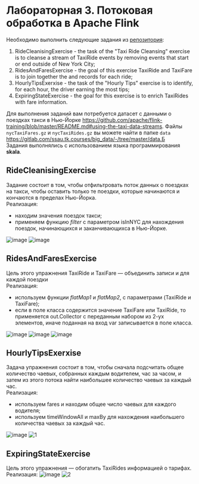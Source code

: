 # Лабораторная 3. Потоковая обработка в Apache Flink
Необходимо выполнить следующие задания из [репозитория](https://github.com/ververica/flink-training-exercises):
1. RideCleanisingExercise - the task of the "Taxi Ride Cleansing" exercise is to cleanse a stream of TaxiRide events by removing events that start or end outside of New York City;
2. RidesAndFaresExercise - the goal of this exercise TaxiRide and TaxiFare is to join together the and records for each ride;
3. HourlyTipsExerxise - the task of the "Hourly Tips" exercise is to identify, for each hour, the driver earning the most tips;
4. ExpiringStateExercise - the goal for this exercise is to enrich TaxiRides with fare information.

Для выполнения заданий вам потребуется датасет с данными о поездках такси в Нью-Йорке https://github.com/apache/flink-training/blob/master/README.md#using-the-taxi-data-streams. Файлы `nycTaxiFares.gz` и `nycTaxiRides.gz` вы можете найти в папке `data` https://gitlab.com/ssau.tk.courses/big_data/-/tree/master/data.Б</br>
Задания выполнялись с использованием языка программирования **skala**.

## RideCleanisingExercise
Задание состоит в том, чтобы отфильтровать поток данных о поездках на такси, чтобы оставить только те поездки, которые начинаются и кончаются в пределах Нью-Йорка.</br>
Реализация: </br>
- находим значения поездок такси;</br>
- применяем функцию *filter* с параметром isInNYC для нахождения поездок, начинающихся и заканчивающихса в Нью-Йорке.

![image](https://user-images.githubusercontent.com/83270014/209723059-d8c72866-1628-4dfb-bd06-4254e09a2bf1.png)
![image](https://user-images.githubusercontent.com/83270014/209722394-7a96794e-c820-4684-8b92-8a526754c04d.png)
## RidesAndFaresExercise
Цель этого упражнения TaxiRide и TaxiFare — объединить записи и для каждой поездки</br>
Реализация:</br>
- используем функции *flatMap1* и *flatMap2*, с параметрами (TaxiRide и TaxiFare);</br>
- если в поле класса содержится значение TaxiFare или TaxiRide, то применяется out.Collector с переданным набором из 2-ух элементов, иначе поданная на вход var записывается в поле класса.

![image](https://user-images.githubusercontent.com/83270014/209723097-865dbed3-fbdd-4e16-ac78-33e0e3a8a622.png)
![image](https://user-images.githubusercontent.com/83270014/209723158-4992597e-8f63-43d0-8f41-734e9cab4223.png)
![image](https://user-images.githubusercontent.com/83270014/209723217-8a4af76f-03c0-444e-a649-a871d3f10ca8.png)
## HourlyTipsExerxise
Задача упражнения состоит в том, чтобы сначала подсчитать общее количество чаевых, собранных каждым водителем, час за часом, и
затем из этого потока найти наибольшее количество чаевых за каждый час. </br>
Реализация:</br>
- используем fares и находим общее число чаевых для каждого водителя;</br>
- используем timeWindowAll и maxBy для нахождения наибольшего количества чаевых за каждый час.

![image](https://user-images.githubusercontent.com/83270014/209723488-a2601a7f-507d-41e9-b508-109e32aae022.png)
![1](https://user-images.githubusercontent.com/83270014/209723619-2a678ada-1d38-46fa-b803-90d32e8cf96a.png)
## ExpiringStateExercise
Цель этого упражнения — обогатить TaxiRides информацией о тарифах. </br>
Реализация:
![image](https://user-images.githubusercontent.com/83270014/209723901-f83a5e40-f073-42ff-82d4-8edf62536f33.png)
![2](https://user-images.githubusercontent.com/83270014/209724222-838cef80-c4b6-4d28-8359-7ce0aa1b06ca.png)

